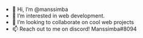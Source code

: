 - 👋 Hi, I’m @manssimba
- 👀 I’m interested in web development.
- 💞️ I’m looking to collaborate on cool web projects
- 📫 Reach out to me on discord! Manssimba#8094

